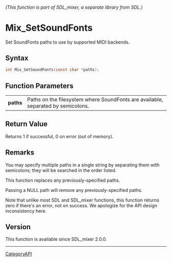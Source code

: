 ###### (This function is part of SDL_mixer, a separate library from SDL.)
# Mix_SetSoundFonts

Set SoundFonts paths to use by supported MIDI backends.

## Syntax

```c
int Mix_SetSoundFonts(const char *paths);

```

## Function Parameters

|               |                                                                                  |
| ------------- | -------------------------------------------------------------------------------- |
| **paths**     | Paths on the filesystem where SoundFonts are available, separated by semicolons. |

## Return Value

Returns 1 if successful, 0 on error (out of memory).

## Remarks

You may specify multiple paths in a single string by separating them with
semicolons; they will be searched in the order listed.

This function replaces any previously-specified paths.

Passing a NULL path will remove any previously-specified paths.

Note that unlike most SDL and SDL_mixer functions, this function returns
zero if there's an error, not on success. We apologize for the API design
inconsistency here.

## Version

This function is available since SDL_mixer 2.0.0.

----
[CategoryAPI](CategoryAPI.md)
